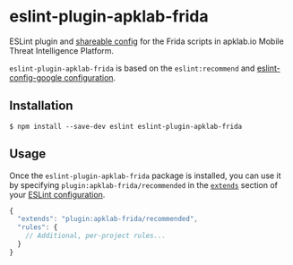 # eslint-plugin-apklab-frida

ESLint plugin and [shareable config](http://eslint.org/docs/developer-guide/shareable-configs.html) for the Frida scripts in apklab.io Mobile Threat Intelligence Platform.

`eslint-plugin-apklab-frida` is based on the `eslint:recommend` and [eslint-config-google configuration](https://github.com/google/eslint-config-google).


## Installation

```
$ npm install --save-dev eslint eslint-plugin-apklab-frida
```


## Usage

Once the `eslint-plugin-apklab-frida` package is installed, you can use it by specifying `plugin:apklab-frida/recommended` in the [`extends`](http://eslint.org/docs/user-guide/configuring#extending-configuration-files) section of your [ESLint configuration](http://eslint.org/docs/user-guide/configuring).

```js
{
  "extends": "plugin:apklab-frida/recommended",
  "rules": {
    // Additional, per-project rules...
  }
}
```
